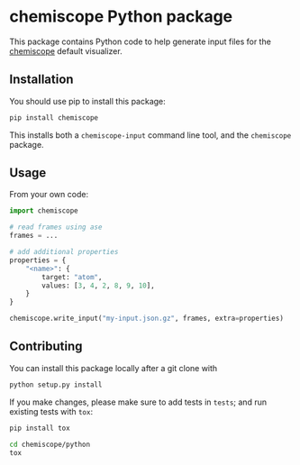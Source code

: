 # chemiscope Python package

This package contains Python code to help generate input files for the
[chemiscope](https://chemiscope.org) default visualizer.

## Installation

You should use pip to install this package:

```bash
pip install chemiscope
```

This installs both a `chemiscope-input` command line tool, and the `chemiscope`
package.

## Usage

From your own code:

```python
import chemiscope

# read frames using ase
frames = ...

# add additional properties
properties = {
    "<name>": {
        target: "atom",
        values: [3, 4, 2, 8, 9, 10],
    }
}

chemiscope.write_input("my-input.json.gz", frames, extra=properties)
```

## Contributing

You can install this package locally after a git clone with

```bash
python setup.py install
```

If you make changes, please make sure to add tests in `tests`; and run existing
tests with `tox`:

```bash
pip install tox

cd chemiscope/python
tox
```
